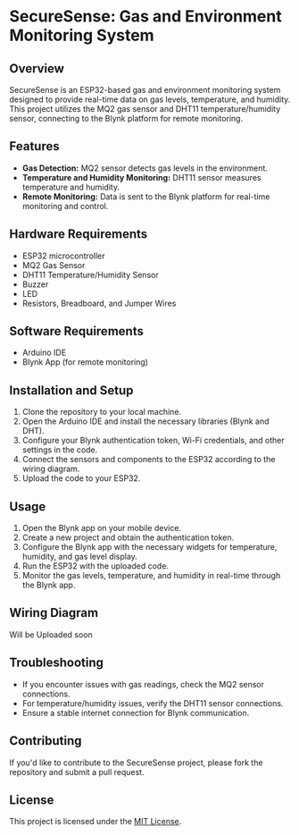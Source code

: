 # SecureSense: Gas and Environment Monitoring System

## Overview

SecureSense is an ESP32-based gas and environment monitoring system designed to provide real-time data on gas levels, temperature, and humidity. This project utilizes the MQ2 gas sensor and DHT11 temperature/humidity sensor, connecting to the Blynk platform for remote monitoring.

## Features

- **Gas Detection:** MQ2 sensor detects gas levels in the environment.
- **Temperature and Humidity Monitoring:** DHT11 sensor measures temperature and humidity.
- **Remote Monitoring:** Data is sent to the Blynk platform for real-time monitoring and control.

## Hardware Requirements

- ESP32 microcontroller
- MQ2 Gas Sensor
- DHT11 Temperature/Humidity Sensor
- Buzzer
- LED
- Resistors, Breadboard, and Jumper Wires

## Software Requirements

- Arduino IDE
- Blynk App (for remote monitoring)

## Installation and Setup

1. Clone the repository to your local machine.
2. Open the Arduino IDE and install the necessary libraries (Blynk and DHT).
3. Configure your Blynk authentication token, Wi-Fi credentials, and other settings in the code.
4. Connect the sensors and components to the ESP32 according to the wiring diagram.
5. Upload the code to your ESP32.

## Usage

1. Open the Blynk app on your mobile device.
2. Create a new project and obtain the authentication token.
3. Configure the Blynk app with the necessary widgets for temperature, humidity, and gas level display.
4. Run the ESP32 with the uploaded code.
5. Monitor the gas levels, temperature, and humidity in real-time through the Blynk app.

## Wiring Diagram

Will be Uploaded soon

## Troubleshooting

- If you encounter issues with gas readings, check the MQ2 sensor connections.
- For temperature/humidity issues, verify the DHT11 sensor connections.
- Ensure a stable internet connection for Blynk communication.

## Contributing

If you'd like to contribute to the SecureSense project, please fork the repository and submit a pull request.

## License

This project is licensed under the [MIT License](LICENSE).
